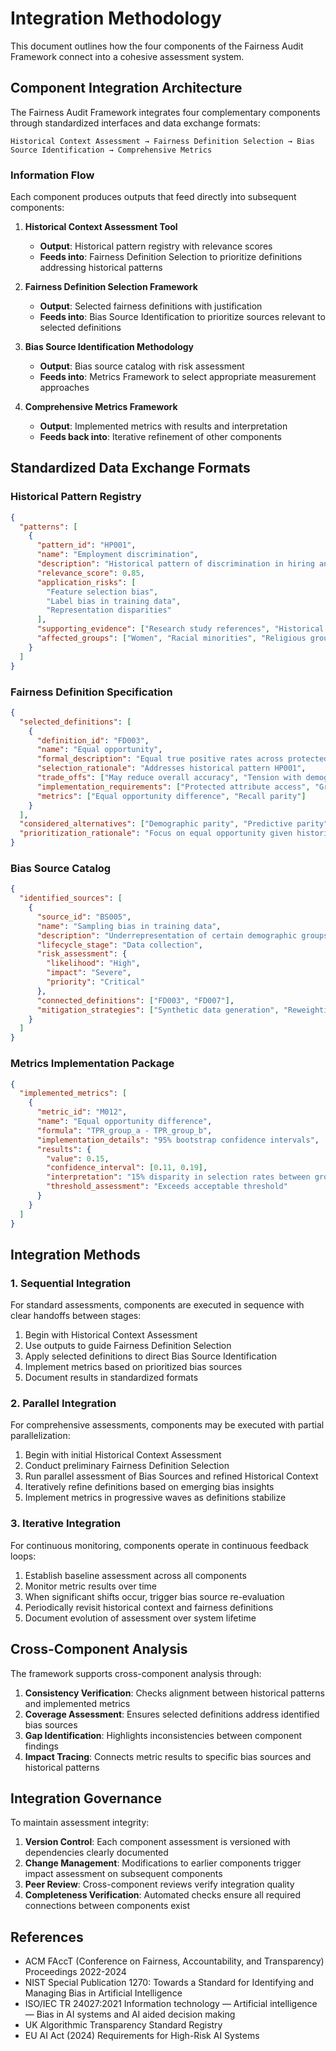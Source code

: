 # Integration Methodology

This document outlines how the four components of the Fairness Audit Framework connect into a cohesive assessment system.

## Component Integration Architecture

The Fairness Audit Framework integrates four complementary components through standardized interfaces and data exchange formats:

```
Historical Context Assessment → Fairness Definition Selection → Bias Source Identification → Comprehensive Metrics
```

### Information Flow

Each component produces outputs that feed directly into subsequent components:

1. **Historical Context Assessment Tool**
   - **Output**: Historical pattern registry with relevance scores
   - **Feeds into**: Fairness Definition Selection to prioritize definitions addressing historical patterns

2. **Fairness Definition Selection Framework**
   - **Output**: Selected fairness definitions with justification
   - **Feeds into**: Bias Source Identification to prioritize sources relevant to selected definitions

3. **Bias Source Identification Methodology**
   - **Output**: Bias source catalog with risk assessment
   - **Feeds into**: Metrics Framework to select appropriate measurement approaches

4. **Comprehensive Metrics Framework**
   - **Output**: Implemented metrics with results and interpretation
   - **Feeds back into**: Iterative refinement of other components

## Standardized Data Exchange Formats

### Historical Pattern Registry

```json
{
  "patterns": [
    {
      "pattern_id": "HP001",
      "name": "Employment discrimination",
      "description": "Historical pattern of discrimination in hiring and promotion practices",
      "relevance_score": 0.85,
      "application_risks": [
        "Feature selection bias", 
        "Label bias in training data",
        "Representation disparities"
      ],
      "supporting_evidence": ["Research study references", "Historical data", "Legal precedents"],
      "affected_groups": ["Women", "Racial minorities", "Religious groups"]
    }
  ]
}
```

### Fairness Definition Specification

```json
{
  "selected_definitions": [
    {
      "definition_id": "FD003",
      "name": "Equal opportunity",
      "formal_description": "Equal true positive rates across protected groups",
      "selection_rationale": "Addresses historical pattern HP001",
      "trade_offs": ["May reduce overall accuracy", "Tension with demographic parity"],
      "implementation_requirements": ["Protected attribute access", "Ground truth labels"],
      "metrics": ["Equal opportunity difference", "Recall parity"]
    }
  ],
  "considered_alternatives": ["Demographic parity", "Predictive parity"],
  "prioritization_rationale": "Focus on equal opportunity given historical context of employment discrimination"
}
```

### Bias Source Catalog

```json
{
  "identified_sources": [
    {
      "source_id": "BS005",
      "name": "Sampling bias in training data",
      "description": "Underrepresentation of certain demographic groups in training data",
      "lifecycle_stage": "Data collection",
      "risk_assessment": {
        "likelihood": "High",
        "impact": "Severe",
        "priority": "Critical"
      },
      "connected_definitions": ["FD003", "FD007"],
      "mitigation_strategies": ["Synthetic data generation", "Reweighting techniques"]
    }
  ]
}
```

### Metrics Implementation Package

```json
{
  "implemented_metrics": [
    {
      "metric_id": "M012",
      "name": "Equal opportunity difference",
      "formula": "TPR_group_a - TPR_group_b",
      "implementation_details": "95% bootstrap confidence intervals",
      "results": {
        "value": 0.15,
        "confidence_interval": [0.11, 0.19],
        "interpretation": "15% disparity in selection rates between groups",
        "threshold_assessment": "Exceeds acceptable threshold"
      }
    }
  ]
}
```

## Integration Methods

### 1. Sequential Integration

For standard assessments, components are executed in sequence with clear handoffs between stages:

1. Begin with Historical Context Assessment
2. Use outputs to guide Fairness Definition Selection
3. Apply selected definitions to direct Bias Source Identification
4. Implement metrics based on prioritized bias sources
5. Document results in standardized formats

### 2. Parallel Integration

For comprehensive assessments, components may be executed with partial parallelization:

1. Begin with initial Historical Context Assessment
2. Conduct preliminary Fairness Definition Selection
3. Run parallel assessment of Bias Sources and refined Historical Context
4. Iteratively refine definitions based on emerging bias insights
5. Implement metrics in progressive waves as definitions stabilize

### 3. Iterative Integration

For continuous monitoring, components operate in continuous feedback loops:

1. Establish baseline assessment across all components
2. Monitor metric results over time
3. When significant shifts occur, trigger bias source re-evaluation
4. Periodically revisit historical context and fairness definitions
5. Document evolution of assessment over system lifetime

## Cross-Component Analysis

The framework supports cross-component analysis through:

1. **Consistency Verification**: Checks alignment between historical patterns and implemented metrics
2. **Coverage Assessment**: Ensures selected definitions address identified bias sources
3. **Gap Identification**: Highlights inconsistencies between component findings
4. **Impact Tracing**: Connects metric results to specific bias sources and historical patterns

## Integration Governance

To maintain assessment integrity:

1. **Version Control**: Each component assessment is versioned with dependencies clearly documented
2. **Change Management**: Modifications to earlier components trigger impact assessment on subsequent components
3. **Peer Review**: Cross-component reviews verify integration quality
4. **Completeness Verification**: Automated checks ensure all required connections between components exist

## References

- ACM FAccT (Conference on Fairness, Accountability, and Transparency) Proceedings 2022-2024
- NIST Special Publication 1270: Towards a Standard for Identifying and Managing Bias in Artificial Intelligence
- ISO/IEC TR 24027:2021 Information technology — Artificial intelligence — Bias in AI systems and AI aided decision making
- UK Algorithmic Transparency Standard Registry
- EU AI Act (2024) Requirements for High-Risk AI Systems